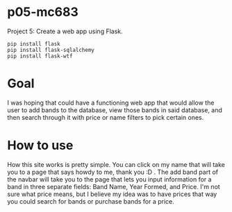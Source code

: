 # p05-mc683
Project 5: Create a web app using Flask.

```
pip install flask
pip install flask-sqlalchemy
pip install flask-wtf
```

# Goal
I was hoping that could have a functioning web app that would allow the user to add bands to the database, view those bands in said database, and then
search through it with price or name filters to pick certain ones.

# How to use
How this site works is pretty simple. You can click on my name that will take you
to a page that says howdy to me, thank you :D . The add band part of the navbar
will take you to the page that lets you input information for a band in three
separate fields: Band Name, Year Formed, and Price. I'm not sure what price means,
but I believe my idea was to have prices that way you could search for bands or 
purchase bands for a price.
